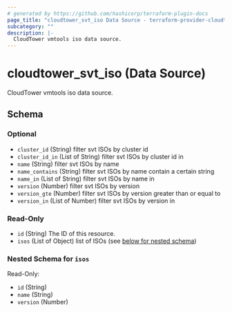 ```yaml
---
# generated by https://github.com/hashicorp/terraform-plugin-docs
page_title: "cloudtower_svt_iso Data Source - terraform-provider-cloudtower"
subcategory: ""
description: |-
  CloudTower vmtools iso data source.
---
```


# cloudtower_svt_iso (Data Source)

CloudTower vmtools iso data source.



<!-- schema generated by tfplugindocs -->
## Schema

### Optional

- `cluster_id` (String) filter svt ISOs by cluster id
- `cluster_id_in` (List of String) filter svt ISOs by cluster id in
- `name` (String) filter svt ISOs by name
- `name_contains` (String) filter svt ISOs by name contain a certain string
- `name_in` (List of String) filter svt ISOs by name in
- `version` (Number) filter svt ISOs by version
- `version_gte` (Number) filter svt ISOs by version greater than or equal to
- `version_in` (List of Number) filter svt ISOs by version in

### Read-Only

- `id` (String) The ID of this resource.
- `isos` (List of Object) list of ISOs (see [below for nested schema](#nestedatt--isos))

<a id="nestedatt--isos"></a>
### Nested Schema for `isos`

Read-Only:

- `id` (String)
- `name` (String)
- `version` (Number)


